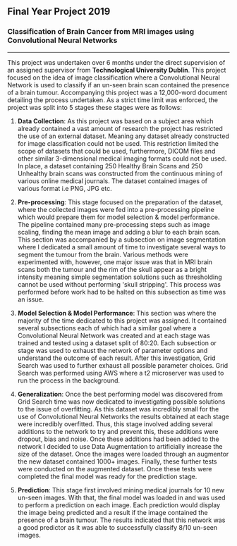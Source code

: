 ## Final Year Project 2019
### Classification of Brain Cancer from MRI images using Convolutional Neural Networks
---
This project was undertaken over 6 months under the direct supervision of an assigned supervisor from **Technological University Dublin**. This project focused on the idea of image classification where a Convolutional Neural Network is used to classify if an un-seen brain scan contained the presence of a brain tumour. Accompanying this project was a 12,000-word document detailing the process undertaken. As a strict time limit was enforced, the project was split into 5 stages these stages were as follows:
  1. **Data Collection**: As this project was based on a subject area which already contained a vast amount of research the project has restricted the use of an external dataset. Meaning any dataset already constructed for image classification could not be used. This restriction limited the scope of datasets that could be used, furthermore, DICOM files and other similar 3-dimensional medical imaging formats could not be used. In place, a dataset containing 250 Healthy Brain Scans and 250 Unhealthy brain scans was constructed from the continuous mining of various online medical journals. The dataset contained images of various format i.e PNG, JPG etc. 
  
  2. **Pre-processing**: This stage focused on the preparation of the dataset, where the collected images were fed into a pre-processing pipeline which would prepare them for model selection & model performance. The pipeline contained many pre-processing steps such as image scaling, finding the mean image and adding a blur to each brain scan. This section was accompanied by a subsection on image segmentation where I dedicated a small amount of time to investigate several ways to segment the tumour from the brain. Various methods were experimented with, however, one major issue was that in MRI brain scans both the tumour and the rim of the skull appear as a bright intensity meaning simple segmentation solutions such as thresholding cannot be used without performing 'skull stripping'. This process was performed before work had to be halted on this subsection as time was an issue. 
  
  3. **Model Selection & Model Performance**: This section was where the majority of the time dedicated to this project was assigned. It contained several subsections each of which had a similar goal where a Convolutional Neural Network was created and at each stage was trained and tested using a dataset split of 80:20. Each subsection or stage was used to exhaust the network of parameter options and understand the outcome of each result. After this investigation, Grid Search was used to further exhaust all possible parameter choices. Grid Search was performed using AWS where a t2 microserver was used to run the process in the background. 
  
  4. **Generalization**: Once the best performing model was discovered from Grid Search time was now dedicated to investigating possible solutions to the issue of overfitting. As this dataset was incredibly small for the use of Convolutional Neural Networks the results obtained at each stage were incredibly overfitted. Thus, this stage involved adding several additions to the network to try and prevent this, these additions were dropout, bias and noise. Once these additions had been added to the network I decided to use Data Augmentation to artificially increase the size of the dataset. Once the images were loaded through an augmentor the new dataset contained 1000+ images. Finally, these further tests were conducted on the augmented dataset. Once these tests were completed the final model was ready for the prediction stage.
  
  5. **Prediction**: This stage first involved mining medical journals for 10 new un-seen images. With that, the final model was loaded in and was used to perform a prediction on each image. Each prediction would display the image being predicted and a result if the image contained the presence of a brain tumour. The results indicated that this network was a good predictor as it was able to successfully classify 8/10 un-seen images.
